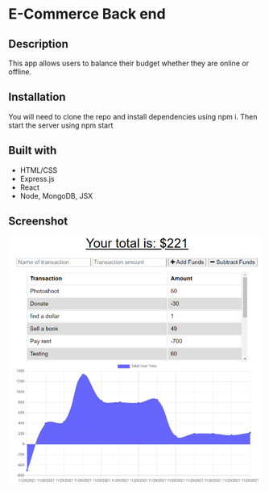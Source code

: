 # E-Commerce Back end

## Description 
This app allows users to balance their budget whether they are online or offline. 

## Installation
You will need to clone the repo and install dependencies using npm i. Then start the server using npm start

## Built with 
- HTML/CSS
- Express.js
- React
- Node, MongoDB, JSX

## Screenshot
![alt text](assets/images/budgss.PNG)